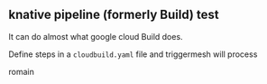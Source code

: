 ## knative pipeline (formerly Build) test

It can do almost what google cloud Build does.

Define steps in a `cloudbuild.yaml` file and triggermesh will process

romain
